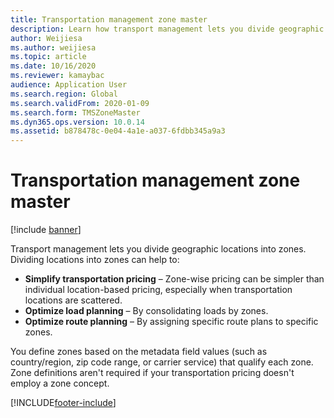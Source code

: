 ```yaml
---
title: Transportation management zone master
description: Learn how transport management lets you divide geographic locations into zones, including definitions for various pricing modules.
author: Weijiesa
ms.author: weijiesa
ms.topic: article
ms.date: 10/16/2020
ms.reviewer: kamaybac
audience: Application User
ms.search.region: Global
ms.search.validFrom: 2020-01-09
ms.search.form: TMSZoneMaster
ms.dyn365.ops.version: 10.0.14
ms.assetid: b878478c-0e04-4a1e-a037-6fdbb345a9a3
---
```


# Transportation management zone master

[!include [banner](../includes/banner.md)]

Transport management lets you divide geographic locations into zones. Dividing locations into zones can help to:

- **Simplify transportation pricing** – Zone-wise pricing can be simpler than individual location-based pricing, especially when transportation locations are scattered.
- **Optimize load planning** – By consolidating loads by zones.
- **Optimize route planning** – By assigning specific route plans to specific zones.

You define zones based on the metadata field values (such as country/region, zip code range, or carrier service) that qualify each zone. Zone definitions aren't required if your transportation pricing doesn't employ a zone concept.


[!INCLUDE[footer-include](../../includes/footer-banner.md)]
